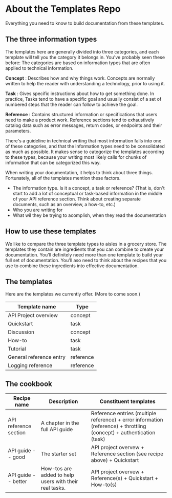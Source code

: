# About the Templates Repo

Everything you need to know to build documentation from these templates. 

## The three information types
The templates here are generally divided into three categories, and each template will tell you the category it belongs in. You've probably seen these before: The categories are based on information types that are often applied to technical information.

**Concept**
: Describes how and why things work. Concepts are normally written to help the reader with understanding a technology, prior to using it. 

**Task**
: Gives specific instructions about how to get something done. In practice, Tasks tend to have a specific goal and usually consist of a set of numbered steps that the reader can follow to achieve the goal. 

**Reference**
: Contains structured information or specifications that users need to make a product work. Reference sections tend to exhaustively catalog data such as error messages, return codes, or endpoints and their parameters.

There's a guideline in technical writing that most information falls into one of these categories, and that the information types need to be consolidated as much as possible. It makes sense to categorize the templates according to these types, because your writing most likely calls for chunks of information that can be categorized this way.

When writing your documentation, it helps to think about three things. Fortunately, all of the templates mention these factors.

* The information type. Is it a concept, a task or reference? (That is, don't start to add a lot of conceptual or task-based information in the middle of your API reference section. Think about creating separate documents, such as an overview, a how-to, etc.)
* Who you are writing for
* What wil they be trying to acomplish, when they read the documentation

## How to use these templates

We like to compare the three template types to aisles in a grocery store. The templates they contain are ingredients that you can combine to create your documentation. You'll definitely need more than one template to build your full set of documentation. You'll aso need to think about the recipes that you use to combine these ingredients into effective documentation. 

## The templates

Here are the templates we currently offer. (More to come soon.)

| Template name | Type |
| ---------------------- | ------- |
API Project overview | concept 
Quickstart | task
Discussion | concept
How-to | task
Tutorial | task
General reference entry | reference
Logging reference | reference

## The cookbook

| Recipe name | Description |Constituent templates |
| ------- | ------- | ----------------- |
| API reference section | A chapter in the full API guide | Reference entries (multiple reference) + error information (reference) + throttling (concept) + authentication (task) |
| API guide -- good | The starter set | API project overvew + Reference section (see recipe above) + Quickstart |
| API guide -- better | How-tos are added to help users with their real tasks. | API project overvew + Reference(s) + Quickstart + How-to(s) |


